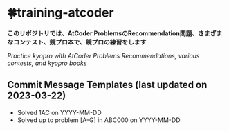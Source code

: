 # :four_leaf_clover:training-atcoder
**このリポジトリでは、AtCoder ProblemsのRecommendation問題、さまざまなコンテスト、競プロ本で、競プロの練習をします**

*Practice kyopro with AtCoder Problems Recommendations, various contests, and kyopro books*

## Commit Message Templates (last updated on 2023-03-22)
+ Solved 1AC on YYYY-MM-DD
+ Solved up to problem [A-G] in ABC000 on YYYY-MM-DD
